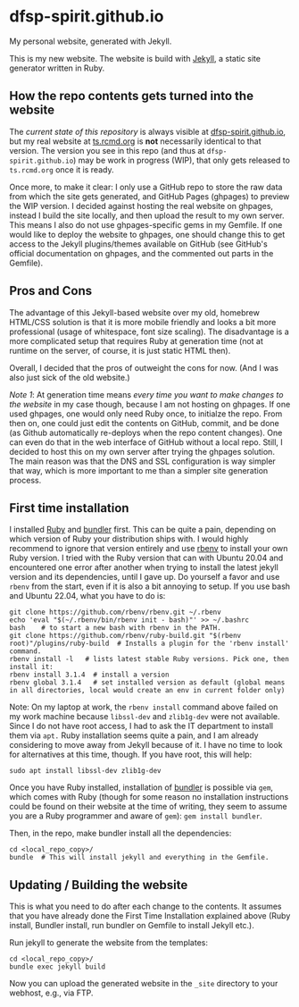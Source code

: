 # dfsp-spirit.github.io

My personal website, generated with Jekyll.

This is my new website. The website is build with [Jekyll](https://jekyllrb.com/), a static site generator written in Ruby.

## How the repo contents gets turned into the website

The *current state of this repository* is always visible at [dfsp-spirit.github.io](https://dfsp-spirit.github.io/), but my real website at [ts.rcmd.org](https://ts.rcmd.org/) is **not** necessarily identical to that version. The version you see in this repo (and thus at `dfsp-spirit.github.io`) may be work in progress (WIP), that only gets released to `ts.rcmd.org` once it is ready. 

Once more, to make it clear: I only use a GitHub repo to store the raw data from which the site gets generated, and GitHub Pages (ghpages) to preview the WIP version. I decided against hosting the real website on ghpages, instead I build the site locally, and then upload the result to my own server. This means I also do not use ghpages-specific gems in my Gemfile. If one would like to deploy the website to ghpages, one should change this to get access to the Jekyll plugins/themes available on GitHub (see GitHub's official documentation on ghpages, and the commented out parts in the Gemfile).

## Pros and Cons

The advantage of this Jekyll-based website over my old, homebrew HTML/CSS solution is that it is more mobile friendly and looks a bit more professional (usage of whitespace, font size scaling). The disadvantage is a more complicated setup that requires Ruby at generation time (not at runtime on the server, of course, it is just static HTML then). 

Overall, I decided that the pros of outweight the cons for now. (And I was also just sick of the old website.)

*Note 1*: At generation time means *every time you want to make changes to the website* in my case though, because I am not hosting on ghpages. If one used ghpages, one would only need Ruby once, to initialze the repo. From then on, one could just edit the contents on GitHub, commit, and be done (as Github automatically re-deploys when the repo content changes). One can even do that in the web interface of GitHub without a local repo. Still, I decided to host this on my own server after trying the ghpages solution. The main reason was that the DNS and SSL configuration is way simpler that way, which is more important to me than a simpler site generation process.


## First time installation

I installed [Ruby](https://www.ruby-lang.org/en/) and [bundler](https://bundler.io/) first. This can be quite a pain, depending on which version of Ruby your distribution ships with. I would highly recommend to ignore that version entirely and use [rbenv](https://github.com/rbenv/rbenv) to install your own Ruby version. I tried with the Ruby version that can with Ubuntu 20.04 and encountered one error after another when trying to install the latest jekyll version and its dependencies, until I gave up. Do yourself a favor and use `rbenv` from the start, even if it is also a bit annoying to setup. If you use bash and Ubuntu 22.04, what you have to do is:

```shell
git clone https://github.com/rbenv/rbenv.git ~/.rbenv
echo 'eval "$(~/.rbenv/bin/rbenv init - bash)"' >> ~/.bashrc
bash    # to start a new bash with rbenv in the PATH.
git clone https://github.com/rbenv/ruby-build.git "$(rbenv root)"/plugins/ruby-build  # Installs a plugin for the 'rbenv install' command.
rbenv install -l   # lists latest stable Ruby versions. Pick one, then install it:
rbenv install 3.1.4  # install a version
rbenv global 3.1.4   # set installed version as default (global means in all directories, local would create an env in current folder only)
```

Note: On my laptop at work, the `rbenv install` command above failed on my work machine because `libssl-dev` and `zlib1g-dev` were not available. Since I do not have root access, I had to ask the IT department to install them via `apt.` Ruby installation seems quite a pain, and I am already considering to move away from Jekyll because of it. I have no time to look for alternatives at this time, though. If you have root, this will help:

```shell
sudo apt install libssl-dev zlib1g-dev
```

Once you have Ruby installed, installation of [bundler](https://bundler.io/) is possible via `gem`, which comes with Ruby (though for some reason no installation instructions could be found on their website at the time of writing, they seem to assume you are a Ruby programmer and aware of `gem`): `gem install bundler`.

Then, in the repo, make bundler install all the dependencies:

```shell
cd <local_repo_copy>/
bundle  # This will install jekyll and everything in the Gemfile.
```

## Updating / Building the website

This is what you need to do after each change to the contents. It assumes that you have already done the First Time Installation explained above (Ruby install, Bundler install, run bundler on Gemfile to install Jekyll etc.).

Run jekyll to generate the website from the templates:

```shell
cd <local_repo_copy>/
bundle exec jekyll build
```

Now you can upload the generated website in the `_site` directory to your webhost, e.g., via FTP.
